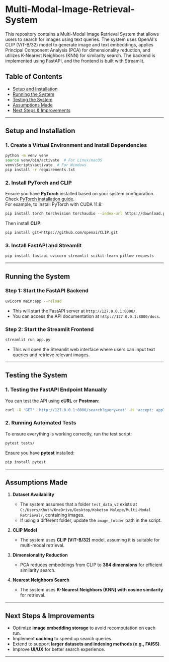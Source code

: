 # Multi-Modal-Image-Retrieval-System

This repository contains a Multi-Modal Image Retrieval System that allows users 
to search for images using text queries. The system uses OpenAI's CLIP (ViT-B/32) model 
to generate image and text embeddings, applies Principal Component Analysis (PCA) for 
dimensionality reduction, and utilizes K-Nearest Neighbors (KNN) for similarity search. 
The backend is implemented using FastAPI, and the frontend is built with Streamlit.

## Table of Contents
- [Setup and Installation](#setup-and-installation)
- [Running the System](#running-the-system)
- [Testing the System](#testing-the-system)
- [Assumptions Made](#assumptions-made)
- [Next Steps & Improvements](#next-steps--improvements)

---

## Setup and Installation

### 1. Create a Virtual Environment and Install Dependencies
```bash
python -m venv venv
source venv/bin/activate  # For Linux/macOS
venv\Scripts\activate  # For Windows
pip install -r requirements.txt
```

### 2. Install PyTorch and CLIP
Ensure you have **PyTorch** installed based on your system configuration.  
Check [PyTorch installation guide](https://pytorch.org/get-started/locally/).  
For example, to install PyTorch with CUDA 11.8:
```bash
pip install torch torchvision torchaudio --index-url https://download.pytorch.org/whl/cu118
```
Then install **CLIP**:
```bash
pip install git+https://github.com/openai/CLIP.git
```

### 3. Install FastAPI and Streamlit
```bash
pip install fastapi uvicorn streamlit scikit-learn pillow requests
```

---

## Running the System

### Step 1: Start the FastAPI Backend
```bash
uvicorn main:app --reload
```
- This will start the FastAPI server at `http://127.0.0.1:8000/`.
- You can access the API documentation at `http://127.0.0.1:8000/docs`.

### Step 2: Start the Streamlit Frontend
```bash
streamlit run app.py
```
- This will open the Streamlit web interface where users can input text queries and retrieve relevant images.

---

## Testing the System

### 1. Testing the FastAPI Endpoint Manually
You can test the API using **cURL** or **Postman**:
```bash
curl -X 'GET' 'http://127.0.0.1:8000/search?query=cat' -H 'accept: application/json'
```

### 2. Running Automated Tests
To ensure everything is working correctly, run the test script:
```bash
pytest tests/
```
Ensure you have **pytest** installed:
```bash
pip install pytest
```

---

## Assumptions Made

1. **Dataset Availability**  
   - The system assumes that a folder `test_data_v2` exists at `C:/Users/Khuth/OneDrive/Desktop/Koketso Malope/Multi-Modal Retrieval/`, containing images.  
   - If using a different folder, update the `image_folder` path in the script.

2. **CLIP Model**  
   - The system uses **CLIP (ViT-B/32)** model, assuming it is suitable for multi-modal retrieval.

3. **Dimensionality Reduction**  
   - PCA reduces embeddings from CLIP to **384 dimensions** for efficient similarity search.

4. **Nearest Neighbors Search**  
   - The system uses **K-Nearest Neighbors (KNN) with cosine similarity** for retrieval.

---

## Next Steps & Improvements

- Optimize **image embedding storage** to avoid recomputation on each run.  
- Implement **caching** to speed up search queries.  
- Extend to support **larger datasets and indexing methods (e.g., FAISS)**.  
- Improve **UI/UX** for better search experience.  

---

